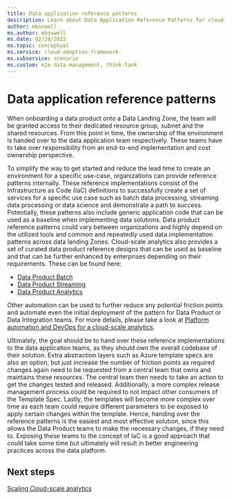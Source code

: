 ```yaml
---
title: Data application reference patterns
description: Learn about Data Application Reference Patterns for cloud-scale analytics
author: mboswell
ms.author: mboswell
ms.date: 02/28/2022
ms.topic: conceptual
ms.service: cloud-adoption-framework
ms.subservice: scenario
ms.custom: e2e-data-management, think-tank
---
```


# Data application reference patterns

When onboarding a data product onto a Data Landing Zone, the team will be granted access to their dedicated resource group, subnet and the shared resources. From this point in time, the ownership of the environment is handed over to the data application team respectively. These teams have to take over responsibility from an end-to-end implementation and cost ownership perspective.

To simplify the way to get started and reduce the lead time to create an environment for a specific use-case, organizations can provide reference patterns internally. These reference implementations consist of the Infrastructure as Code (IaC) definitions to successfully create a set of services for a specific use case such as batch data processing, streaming data processing or data science and demonstrate a path to success. Potentially, these patterns also include generic application code that can be used as a baseline when implementing data solutions. Data product reference patterns could vary between organizations and highly depend on the utilized tools and common and repeatedly used data implementation patterns across data landing Zones. Cloud-scale analytics also provides a set of curated data product reference designs that can be used as baseline and that can be further enhanced by enterprises depending on their requirements. These can be found here:

- [Data Product Batch](https://github.com/Azure/data-product-batch)
- [Data Product Streaming](https://github.com/Azure/data-product-streaming)
- [Data Product Analytics](https://github.com/Azure/data-product-analytics)

Other automation can be used to further reduce any potential friction points and automate even the initial deployment of the pattern for Data Product or Data Integration teams. For more details, please take a look at [Platform automation and DevOps for a cloud-scale analytics](../manage-platform-automation-and-devops.md).

Ultimately, the goal should be to hand over these reference implementations to the data application teams, as they should own the overall codebase of their solution. Extra abstraction layers such as Azure template specs are also an option, but just increase the number of friction points as required changes again need to be requested from a central team that owns and maintains these resources. The central team then needs to take an action to get the changes tested and released. Additionally, a more complex release management process could be required to not impact other consumers of the Template Spec. Lastly, the templates will become more complex over time as each team could require different parameters to be exposed to apply certain changes within the template. Hence, handing over the reference patterns is the easiest and most effective solution, since this allows the Data Product teams to make the necessary changes, if they need to. Exposing these teams to the concept of IaC is a good approach that could take some time but ultimately will result in better engineering practices across the data platform.

## Next steps

[Scaling Cloud-scale analytics](scaling-architectures.md)
